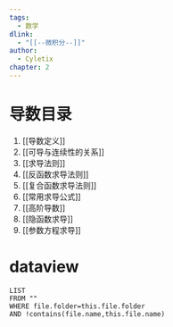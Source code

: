 ```yaml
---
tags:
  - 数学
dlink:
  - "[[--微积分--]]"
author:
  - Cyletix
chapter: 2
---
```

# 导数目录
1. [[导数定义]]
2. [[可导与连续性的关系]]
3. [[求导法则]]
4. [[反函数求导法则]]
5. [[复合函数求导法则]]
6. [[常用求导公式]]
7. [[高阶导数]]
8. [[隐函数求导]]
9. [[参数方程求导]]
# dataview
```dataview
LIST
FROM ""
WHERE file.folder=this.file.folder
AND !contains(file.name,this.file.name)
```

